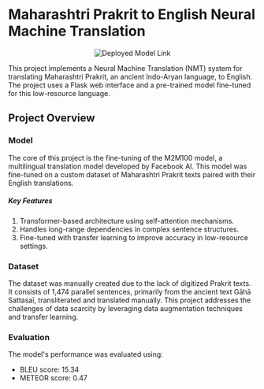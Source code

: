 # Maharashtri Prakrit to English Neural Machine Translation

<div align="center"> <a href="https://huggingface.co/spaces/sarch7040/praTran" target="_blank" style="text-decoration:none;"> <img src="https://img.shields.io/badge/🌐-Explore%20the%20Model%20Online-2E8B57?style=for-the-badge" alt="Deployed Model Link"> </a> </div>

This project implements a Neural Machine Translation (NMT) system for translating Maharashtri Prakrit, an ancient Indo-Aryan language, to English. The project uses a Flask web interface and a pre-trained model fine-tuned for this low-resource language.

## Project Overview
### Model
The core of this project is the fine-tuning of the M2M100 model, a multilingual translation model developed by Facebook AI. This model was fine-tuned on a custom dataset of Maharashtri Prakrit texts paired with their English translations.

##### Key Features
1. Transformer-based architecture using self-attention mechanisms.
2. Handles long-range dependencies in complex sentence structures.
3. Fine-tuned with transfer learning to improve accuracy in low-resource settings.

### Dataset
The dataset was manually created due to the lack of digitized Prakrit texts. It consists of 1,474 parallel sentences, primarily from the ancient text Gāhā Sattasaī, transliterated and translated manually. This project addresses the challenges of data scarcity by leveraging data augmentation techniques and transfer learning.

### Evaluation
The model's performance was evaluated using:

- BLEU score: 15.34
- METEOR score: 0.47
